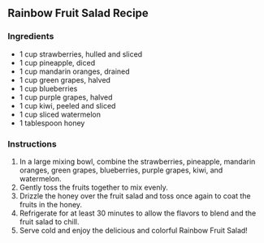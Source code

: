 ## Rainbow Fruit Salad Recipe

### Ingredients
- 1 cup strawberries, hulled and sliced
- 1 cup pineapple, diced
- 1 cup mandarin oranges, drained
- 1 cup green grapes, halved
- 1 cup blueberries
- 1 cup purple grapes, halved
- 1 cup kiwi, peeled and sliced
- 1 cup sliced watermelon
- 1 tablespoon honey

### Instructions
1. In a large mixing bowl, combine the strawberries, pineapple, mandarin oranges, green grapes, blueberries, purple grapes, kiwi, and watermelon.
2. Gently toss the fruits together to mix evenly.
3. Drizzle the honey over the fruit salad and toss once again to coat the fruits in the honey.
4. Refrigerate for at least 30 minutes to allow the flavors to blend and the fruit salad to chill.
5. Serve cold and enjoy the delicious and colorful Rainbow Fruit Salad!